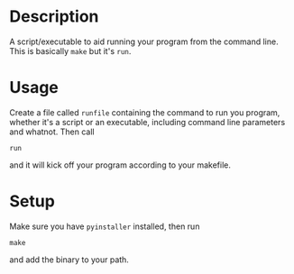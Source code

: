 # Description
A script/executable to aid running your program from the command line. This is basically `make` but it's `run`.
# Usage
Create a file called `runfile` containing the command to run you program, whether it's a script or an executable, including command line parameters and whatnot. Then call 
```
run
```
and it will kick off your program according to your makefile.
# Setup
Make sure you have `pyinstaller` installed, then run 
```
make
```
and add the binary to your path.